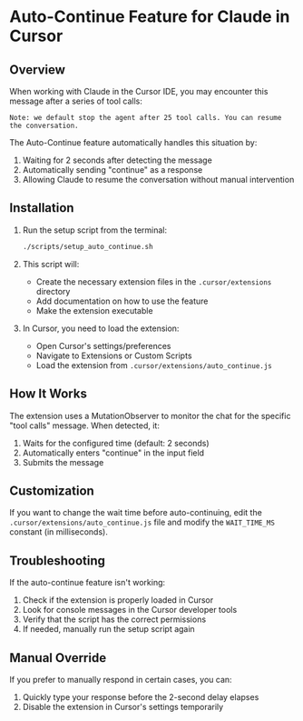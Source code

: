 # Auto-Continue Feature for Claude in Cursor

## Overview

When working with Claude in the Cursor IDE, you may encounter this message after a series of tool calls:

```
Note: we default stop the agent after 25 tool calls. You can resume the conversation.
```

The Auto-Continue feature automatically handles this situation by:
1. Waiting for 2 seconds after detecting the message
2. Automatically sending "continue" as a response
3. Allowing Claude to resume the conversation without manual intervention

## Installation

1. Run the setup script from the terminal:
   ```bash
   ./scripts/setup_auto_continue.sh
   ```

2. This script will:
   - Create the necessary extension files in the `.cursor/extensions` directory
   - Add documentation on how to use the feature
   - Make the extension executable

3. In Cursor, you need to load the extension:
   - Open Cursor's settings/preferences
   - Navigate to Extensions or Custom Scripts
   - Load the extension from `.cursor/extensions/auto_continue.js`

## How It Works

The extension uses a MutationObserver to monitor the chat for the specific "tool calls" message. When detected, it:
1. Waits for the configured time (default: 2 seconds)
2. Automatically enters "continue" in the input field
3. Submits the message

## Customization

If you want to change the wait time before auto-continuing, edit the `.cursor/extensions/auto_continue.js` file and modify the `WAIT_TIME_MS` constant (in milliseconds).

## Troubleshooting

If the auto-continue feature isn't working:

1. Check if the extension is properly loaded in Cursor
2. Look for console messages in the Cursor developer tools
3. Verify that the script has the correct permissions
4. If needed, manually run the setup script again

## Manual Override

If you prefer to manually respond in certain cases, you can:
1. Quickly type your response before the 2-second delay elapses
2. Disable the extension in Cursor's settings temporarily 